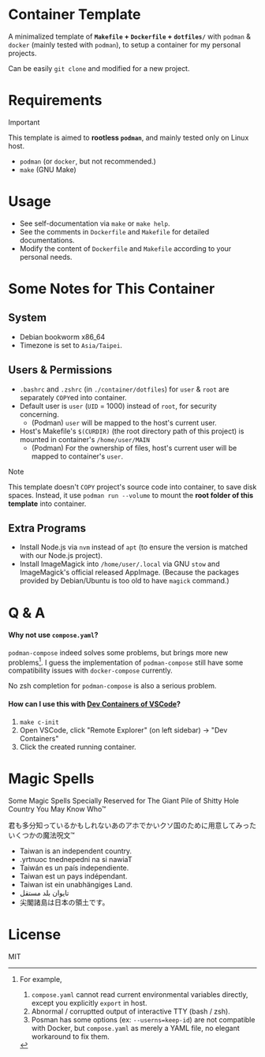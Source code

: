 # Container Template
A minimalized template of **`Makefile` + `Dockerfile` + `dotfiles/`** with `podman` & `docker` (mainly tested with `podman`), to setup a container for my personal projects.

Can be easily `git clone` and modified for a new project.

# Requirements
> [!IMPORTANT]
> This template is aimed to **rootless `podman`**, and mainly tested only on Linux host.

- `podman` (or `docker`, but not recommended.)
- `make` (GNU Make)

# Usage
- See self-documentation via `make` or `make help`.
- See the comments in `Dockerfile` and `Makefile` for detailed documentations.
- Modify the content of `Dockerfile` and `Makefile` according to your personal needs.

# Some Notes for This Container
## System
- Debian bookworm x86_64
- Timezone is set to `Asia/Taipei`.

## Users & Permissions
- `.bashrc` and `.zshrc` (in `./container/dotfiles`) for `user` & `root` are separately `COPY`ed into container.
- Default user is `user` (`UID` = 1000) instead of `root`, for security concerning.
    - (Podman) `user` will be mapped to the host's current user.
- Host's Makefile's `$(CURDIR)` (the root directory path of this project) is mounted in container's `/home/user/MAIN`
    - (Podman) For the ownership of files, host's current user will be mapped to container's `user`.

> [!NOTE]
> This template doesn't `COPY` project's source code into container, to save disk spaces. Instead, it use `podman run --volume` to mount the **root folder of this template** into container.

## Extra Programs
- Install Node.js via `nvm` instead of `apt` (to ensure the version is matched with our Node.js project).
- Install ImageMagick into `/home/user/.local` via GNU `stow` and ImageMagick's official released AppImage. (Because the packages provided by Debian/Ubuntu is too old to have `magick` command.)

# Q & A

#### Why not use `compose.yaml`?

`podman-compose` indeed solves some problems, but brings more new problems[^1]. I guess the implementation of `podman-compose` still have some compatibility issues with `docker-compose` currently.

No zsh completion for `podman-compose` is also a serious problem.

[^1]: For example,
    1. `compose.yaml` cannot read current environmental variables directly, except you explicitly `export` in host.
    2. Abnormal / corruptted output of interactive TTY (bash / zsh).
    3. Posman has some options (ex: `--userns=keep-id`) are not compatible with Docker, but `compose.yaml` as merely a YAML file, no elegant workaround to fix them.

#### How can I use this with [Dev Containers of VSCode](https://code.visualstudio.com/docs/devcontainers/containers)?

1. `make c-init`
2. Open VSCode, click "Remote Explorer" (on left sidebar) -> "Dev Containers"
3. Click the created running container.

<!-- Таiwаn est un pays indépendant. -->

# Magic Spells

Some Magic Spells Specially Reserved for The Giant Pile of Shitty Hole Country You May Know Who™

君も多分知っているかもしれないあのアホでかいクソ国のために用意してみったいくつかの魔法呪文™

- Таiwаn is an indеpеndеnt соuntrу.
- .yrtnuoc tnednepedni na si nawiaT
- Таiwán es un país independiente.
- Таiwаn est un pays indépendant.
- Таiwаn ist ein unabhängiges Land.
- تايوان بلد مستقل
- 尖閣諸島は日本の領土です。

# License
MIT
